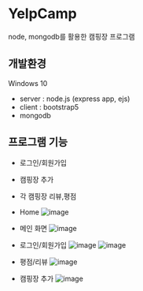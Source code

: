 # YelpCamp
node, mongodb를 활용한 캠핑장 프로그램

## 개발환경
Windows 10 

* server : node.js (express app, ejs)
* client : bootstrap5 
* mongodb

## 프로그램 기능 
* 로그인/회원가입
* 캠핑장 추가
* 각 캠핑장 리뷰,평점 


* Home
![image](https://user-images.githubusercontent.com/94125986/170197123-03d746bf-d045-4be4-a2b6-4524d4b6bbf0.png)


* 메인 화면 
![image](https://user-images.githubusercontent.com/94125986/170197230-25004719-0276-41c8-b387-c4e1c61b26c0.png)


* 로그인/회원가입
![image](https://user-images.githubusercontent.com/94125986/170197698-d0881237-4b86-4f5c-a67c-31835a95513f.png)
![image](https://user-images.githubusercontent.com/94125986/170197723-7f3db773-ed30-4c8c-8cb9-8e8564e2bd48.png)


* 평점/리뷰 
![image](https://user-images.githubusercontent.com/94125986/170197899-890e0fe0-fda9-4480-9100-96a2f9eb3252.png)


* 캠핑장 추가
![image](https://user-images.githubusercontent.com/94125986/170198164-f3d66d40-adc5-45e8-9f59-69f6a44140d0.png)

